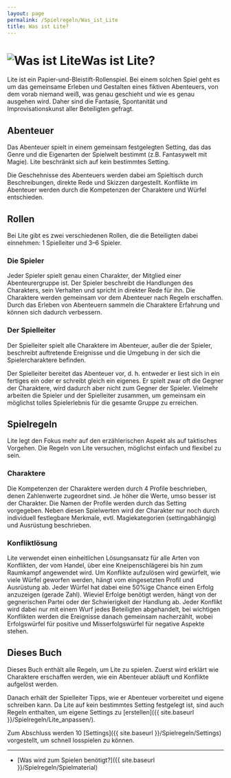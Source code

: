 ```yaml
---
layout: page
permalink: /Spielregeln/Was_ist_Lite
title: Was ist Lite?
---
```


<h1><img alt="Was ist Lite" src="{{ site.baseurl }}/assets/pics/wasistlite.png"/>Was ist Lite?</h1>

Lite ist ein Papier-und-Bleistift-Rollenspiel. Bei einem solchen Spiel geht es um das gemeinsame Erleben und Gestalten eines fiktiven Abenteuers, von dem vorab niemand weiß, was genau geschieht und wie es genau ausgehen wird. Daher sind die Fantasie, Spontanität und Improvisationskunst aller Beteiligten gefragt.

## Abenteuer

Das Abenteuer spielt in einem gemeinsam festgelegten Setting, das das Genre und die Eigenarten der Spielwelt bestimmt (z.B. Fantasywelt mit Magie). Lite beschränkt sich auf kein bestimmtes Setting.

Die Geschehnisse des Abenteuers werden dabei am Spieltisch durch Beschreibungen, direkte Rede und Skizzen dargestellt. Konflikte im Abenteuer werden durch die Kompetenzen der Charaktere und Würfel entschieden.

## Rollen

Bei Lite gibt es zwei verschiedenen Rollen, die die Beteiligten dabei einnehmen: 1 Spielleiter und 3&ndash;6 Spieler.

### Die Spieler

Jeder Spieler spielt genau einen Charakter, der Mitglied einer Abenteurergruppe ist. Der Spieler beschreibt die Handlungen des Charakters, sein Verhalten und spricht in direkter Rede für ihn. Die Charaktere werden gemeinsam vor dem Abenteuer nach Regeln erschaffen. Durch das Erleben von Abenteuern sammeln die Charaktere Erfahrung und können sich dadurch verbessern.

### Der Spielleiter

Der Spielleiter spielt alle Charaktere im Abenteuer, außer die der Spieler, beschreibt auftretende Ereignisse und die Umgebung in der sich die Spielercharaktere befinden.

Der Spielleiter bereitet das Abenteuer vor, d. h. entweder er liest sich in ein fertiges ein oder er schreibt gleich ein eigenes. Er spielt zwar oft die Gegner der Charaktere, wird dadurch aber nicht zum Gegner der Spieler. Vielmehr arbeiten die Spieler und der Spielleiter zusammen, um gemeinsam ein möglichst tolles Spielerlebnis für die gesamte Gruppe zu erreichen.

## Spielregeln

Lite legt den Fokus mehr auf den erzählerischen Aspekt als auf taktisches Vorgehen. Die Regeln von Lite versuchen, möglichst einfach und flexibel zu sein.

### Charaktere

Die Kompetenzen der Charaktere werden durch 4 Profile beschrieben, denen Zahlenwerte zugeordnet sind. Je höher die Werte, umso besser ist der Charakter. Die Namen der Profile werden durch das Setting vorgegeben. Neben diesen Spielwerten wird der Charakter nur noch durch individuell festlegbare Merkmale, evtl. Magiekategorien (settingabhängig) und Ausrüstung beschrieben.

### Konfliktlösung

Lite verwendet einen einheitlichen Lösungsansatz für alle Arten von Konflikten, der vom Handel, über eine Kneipenschlägerei bis hin zum Raumkampf angewendet wird. Um Konflikte aufzulösen wird gewürfelt, wie viele Würfel geworfen werden, hängt vom eingesetzten Profil und Ausrüstung ab. Jeder Würfel hat dabei eine 50%ige Chance einen Erfolg anzuzeigen (gerade Zahl). Wieviel Erfolge benötigt werden, hängt von der gegnerischen Partei oder der Schwierigkeit der Handlung ab. Jeder Konflikt wird dabei nur mit einem Wurf jedes Beteiligten abgehandelt, bei wichtigen Konflikten werden die Ereignisse danach gemeinsam nacherzählt, wobei Erfolgswürfel für positive und Misserfolgswürfel für negative Aspekte stehen.

## Dieses Buch

Dieses Buch enthält alle Regeln, um Lite zu spielen. Zuerst wird erklärt wie Charaktere erschaffen werden, wie ein Abenteuer abläuft und Konflikte aufgelöst werden.

Danach erhält der Spielleiter Tipps, wie er Abenteuer vorbereitet und eigene schreiben kann. Da Lite auf kein bestimmtes Setting festgelegt ist, sind auch Regeln enthalten, um eigene Settings zu [erstellen]({{ site.baseurl }}/Spielregeln/Lite_anpassen/).

Zum Abschluss werden 10 [Settings]({{ site.baseurl }}/Spielregeln/Settings) vorgestellt, um schnell losspielen zu können.

<hr/>

- [Was wird zum Spielen benötigt?]({{ site.baseurl }}/Spielregeln/Spielmaterial)
